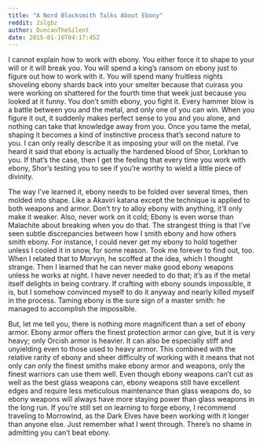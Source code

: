 ```yaml
---
title: "A Nord Blacksmith Talks About Ebony"
reddit: 2slgbz
author: DuncanTheSilent
date: 2015-01-16T04:17:45Z
---
```


I cannot explain how to work with ebony. You either force it to shape to your will or it will break you. You will spend a king’s ransom on ebony just to figure out how to work with it. You will spend many fruitless nights shoveling ebony shards back into your smelter because that cuirass you were working on shattered for the fourth time that week just because you looked at it funny. You don’t smith ebony, you fight it. Every hammer blow is a battle between you and the metal, and only one of you can win. When you figure it out, it suddenly makes perfect sense to you and you alone, and nothing can take that knowledge away from you. Once you tame the metal, shaping it becomes a kind of instinctive process that’s second nature to you. I can only really describe it as imposing your will on the metal. I’ve heard it said that ebony is actually the hardened blood of Shor, Lorkhan to you. If that’s the case, then I get the feeling that every time you work with ebony, Shor’s testing you to see if you’re worthy to wield a little piece of divinity. 


The way I’ve learned it, ebony needs to be folded over several times, then molded into shape. Like a Akaviri katana except the technique is applied to both weapons and armor. Don’t try to alloy ebony with anything, it’ll only make it weaker. Also, never work on it cold; Ebony is even worse than Malachite about breaking when you do that. The strangest thing is that I’ve seen subtle discrepancies between how I smith ebony and how others smith ebony. For instance, I could never get my ebony to hold together unless I cooled it in snow, for some reason. Took me forever to find out, too. When I related that to Morvyn, he scoffed at the idea, which I thought strange. Then I learned that he can never make good ebony weapons unless he works at night. I have never needed to do that; it’s as if the metal itself delights in being contrary. If crafting with ebony sounds impossible, it is, but I somehow convinced myself to do it anyway and nearly killed myself in the process. Taming ebony is the sure sign of a master smith: he managed to accomplish the impossible.


But, let me tell you, there is nothing more magnificent than a set of ebony armor. Ebony armor offers the finest protection armor can give, but it is very heavy; only Orcish armor is heavier. It can also be especially stiff and unyielding even to those used to heavy armor. This combined with the relative rarity of ebony and sheer difficulty of working with it means that not only can only the finest smiths make ebony armor and weapons, only the finest warriors can use them well. Even though ebony weapons can’t cut as well as the best glass weapons can, ebony weapons still have excellent edges and require less meticulous maintenance than glass weapons do, so ebony weapons will always have more staying power than glass weapons in the long run. If you’re still set on learning to forge ebony, I recommend traveling to Morrowind, as the Dark Elves have been working with it longer than anyone else. Just remember what I went through. There’s no shame in admitting you can’t beat ebony.
